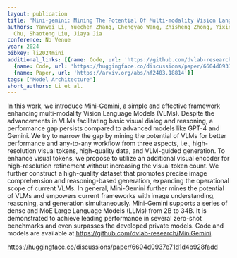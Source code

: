 ```yaml
---
layout: publication
title: 'Mini-gemini: Mining The Potential Of Multi-modality Vision Language Models'
authors: Yanwei Li, Yuechen Zhang, Chengyao Wang, Zhisheng Zhong, Yixin Chen, Ruihang
  Chu, Shaoteng Liu, Jiaya Jia
conference: No Venue
year: 2024
bibkey: li2024mini
additional_links: [{name: Code, url: 'https://github.com/dvlab-research/MiniGemini'},
  {name: Code, url: 'https://huggingface.co/discussions/paper/6604d0937e71d1d4b928fadd'},
  {name: Paper, url: 'https://arxiv.org/abs/hf2403.18814'}]
tags: ["Model Architecture"]
short_authors: Li et al.
---
```

In this work, we introduce Mini-Gemini, a simple and effective framework enhancing multi-modality Vision Language Models (VLMs). Despite the advancements in VLMs facilitating basic visual dialog and reasoning, a performance gap persists compared to advanced models like GPT-4 and Gemini. We try to narrow the gap by mining the potential of VLMs for better performance and any-to-any workflow from three aspects, i.e., high-resolution visual tokens, high-quality data, and VLM-guided generation. To enhance visual tokens, we propose to utilize an additional visual encoder for high-resolution refinement without increasing the visual token count. We further construct a high-quality dataset that promotes precise image comprehension and reasoning-based generation, expanding the operational scope of current VLMs. In general, Mini-Gemini further mines the potential of VLMs and empowers current frameworks with image understanding, reasoning, and generation simultaneously. Mini-Gemini supports a series of dense and MoE Large Language Models (LLMs) from 2B to 34B. It is demonstrated to achieve leading performance in several zero-shot benchmarks and even surpasses the developed private models. Code and models are available at https://github.com/dvlab-research/MiniGemini.

https://huggingface.co/discussions/paper/6604d0937e71d1d4b928fadd
